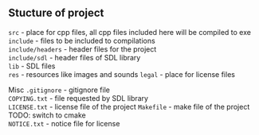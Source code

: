 ## Stucture of project
`src` - place for cpp files, all cpp files included here will be compiled to exe   
`include` - files to be included to compilations   
`include/headers` - header files for the project   
`include/sdl` - header files of SDL library   
`lib` - SDL files   
`res` - resources like images and sounds
`legal` - place for license files

Misc
`.gitignore` - gitignore file   
`COPYING.txt` - file requested by SDL library   
`LICENSE.txt` - license file of the project
`Makefile` - make file of the project TODO: switch to cmake   
`NOTICE.txt` - notice file for license   
